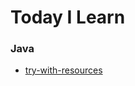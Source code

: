 # Today I Learn


### Java

* [try-with-resources](https://github.com/wjdrbs96/Today-I-Learn/blob/master/src/Java/%EC%98%88%EC%99%B8%EC%B2%98%EB%A6%AC/Try~with~resources.md)